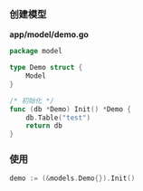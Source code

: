 ### 创建模型
**app/model/demo.go**
```go
package model

type Demo struct {
	Model
}

/* 初始化 */
func (db *Demo) Init() *Demo {
	db.Table("test")
	return db
}

```

### 使用
```go
demo := (&models.Demo{}).Init()
```
